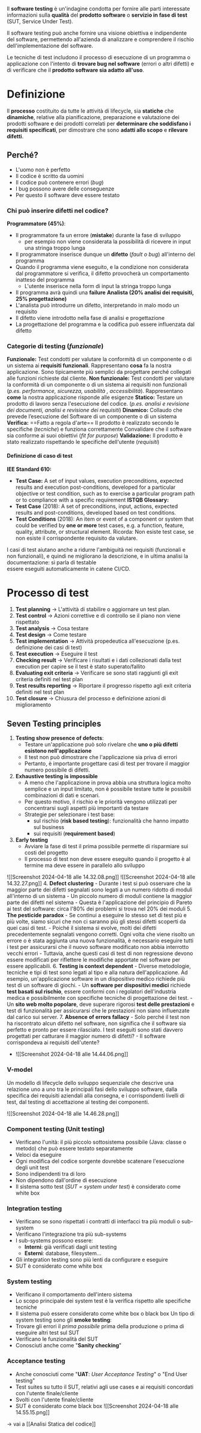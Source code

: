 Il **software testing** è un'indagine condotta per fornire alle parti interessate informazioni sulla **qualità** del **prodotto software** o **servizio in fase di test** (SUT, Service Under Test).

Il software testing può anche fornire una visione obiettiva e indipendente del software, permettendo all'azienda di analizzare e comprendere il rischio dell'implementazione del software.

Le tecniche di test includono il processo di esecuzione di un programma o applicazione con l'intento di **trovare bug nel software** (errori o altri difetti) e di verificare che il **prodotto software sia adatto all'uso**.

# Definizione
Il **processo** costituito da tutte le attività di lifecycle, sia **statiche** che **dinamiche**, relative alla pianificazione, preparazione e valutazione dei prodotti software e dei prodotti correlati per **determinare che soddisfano i requisiti specificati**, per dimostrare che sono **adatti allo scopo** e **rilevare difetti**.

## Perché?
- L'uomo non è perfetto
- Il codice è scritto da uomini
- Il codice può contenere errori (*bug*)
- I bug possono avere delle conseguenze
- Per questo il software deve essere testato
### Chi può inserire difetti nel codice?
**Programmatore (45%)**:
- Il programmatore fa un errore (**mistake**) durante la fase di sviluppo
	- per esempio non viene considerata la possibilità di ricevere in input una stringa troppo lunga
- Il programmatore inserisce dunque un **difetto** (*fault o bug*) all'interno del programma
- Quando il programma viene eseguito, e la condizione non considerata dal programmatore si verifica, il difetto provocherà un comportamento inatteso del programma
	- L'utente inserisce nella form di input la stringa troppo lunga
- Il programma avrà quindi una **failure**
**Analista (20% analisi dei requisiti, 25% progettazione)**
- L'analista può introdurre un difetto, interpretando in malo modo un requisito
- Il difetto viene introdotto nella fase di analisi e progettazione
- La progettazione del programma e la codifica può essere influenzata dal difetto
### Categorie di testing (*funzionale*)
**Funzionale:**
	Test condotti per valutare la conformità di un componente o di un sistema ai **requisiti funzionali**. Rappresentano **cosa** fa la nostra applicazione. Sono tipicamente più semplici da progettare perché collegati alle funzioni richieste dal cliente.
**Non funzionale:**
	Test condotti per valutare la conformità di un componente o di un sistema ai requisiti non funzionali (*p.es. performance, sicurezza, usabilità , accessibilità*).
	Rappresentano **come** la nostra applicazione risponde alle esigenze 
**Statico:**
	Testare un prodotto di lavoro senza l'esecuzione del codice. (*p.es. analisi e revisione dei documenti, analisi e revisione dei requisiti*)
**Dinamico:**
	Collaudo che prevede l’esecuzione del Software di un componente o di un sistema
**Verifica:** ==Fatto a regola d'arte==
	Il prodotto è realizzato secondo le specifiche (*tecniche*) e funziona correttamente
	Convalidare che il software sia conforme ai suoi obiettivi (*fit for purpose*)
**Validazione:**
	Il prodotto è stato realizzato rispettando le specifiche dell'utente (*requisiti*)

#### Definizione di caso di test
**IEE Standard 610:**
- **Test Case:** A set of input values, execution preconditions, expected results and execution post-conditions, developed for a particular objective or test condition, such as to exercise a particular program path or to compliance with a specific requirement
**ISTQB Glossary:**
- **Test Case** (2018): A set of preconditions, input, actions, expected results and post-conditions, developed based on test conditions.
- **Test Conditions** (2018): An item or event of a component or system that could be verified by **one or more** test cases, e.g. a function, feature, quality, attribute, or structural element.
Ricorda: Non esiste test case, se non esiste il corrispondente requisito da valutare.

I casi di test aiutano anche a ridurre l'ambiguità nei requisiti (funzionali e non funzionali), e quindi ne migliorano la descrizione, e in ultima analisi la documentazione: si parla di testable  
essere eseguiti automaticamente in catene CI/CD.

# Processo di test
1. **Test planning** -> L'attività di stabilire o aggiornare un test plan.
2. **Test control** -> Azioni correttive e di controllo se il piano non viene rispettato
3. **Test analysis** -> Cosa testare
4. **Test design** -> Come testare
5. **Test implementation** -> Attività propedeutica all'esecuzione (p.es. definizione dei casi di test)
6. **Test execution** -> Eseguire il test
7. **Checking result** -> Verificare i risultati e i dati collezionati dalla test execution per capire se il test è stato superato/fallito
8. **Evaluating exit criteria** -> Verificare se sono stati raggiunti gli exit criteria definiti nel test plan
9. **Test results reporting** -> Riportare il progresso rispetto agli exit criteria definiti nel test plan
10. **Test closure** -> Chiusura del processo e definizione azioni di miglioramento
## Seven Testing principles
1. **Testing show presence of defects**:
	- Testare un'applicazione può solo rivelare che **uno o più difetti esistono nell'applicazione**
	- Il test non può dimostrare che l'applicazione sia priva di errori
	- Pertanto, è importante progettare casi di test per trovare il maggior numero possibile di difetti.
2. **Exhaustive testing is impossible**
	- A meno che l'applicazione in prova abbia una struttura logica molto semplice e un input limitato, non è possibile testare tutte le possibili combinazioni di dati e scenari.
	- Per questo motivo, il rischio e le priorità vengono utilizzati per concentrarsi sugli aspetti più importanti da testare
	- Strategie per selezionare i test base:
		- sul rischio (**risk based testing**): funzionalità che hanno impatto sul business
		- sui requisiti (**requirement based**)
3. **Early testing**
	- Avviare la fase di test il prima possibile permette di risparmiare sui costi del progetto
	- Il processo di test non deve essere eseguito quando il progetto è al termine ma deve essere in parallelo allo sviluppo

![[Screenshot 2024-04-18 alle 14.32.08.png]]
![[Screenshot 2024-04-18 alle 14.32.27.png]]
4. **Defect clustering**
	- Durante i test si può osservare che la maggior parte dei difetti segnalati sono legati a un numero ridotto di moduli all'interno di un sistema
	- Un piccolo numero di moduli contiene la maggior parte dei difetti nel sistema
	- Questa è l'applicazione del principio di Pareto ai test del software: circa l'80% dei problemi si trova nel 20% dei moduli
5. **The pesticide paradox**
	- Se continui a eseguire lo stesso set di test più e più volte, siamo sicuri che non ci saranno più gli stessi difetti scoperti da quei casi di test.
	- Poiché il sistema si evolve, molti dei difetti precedentemente segnalati vengono corretti. Ogni volta che viene risolto un errore o è stata aggiunta una nuova funzionalità, è necessario eseguire tutti i test per assicurarsi che il nuovo software modificato non abbia interrotto vecchi errori
	- Tuttavia, anche questi casi di test di non regressione devono essere modificati per riflettere le modifiche apportate nel software per essere applicabili.
6. **Testing is context dependent**
	- Diverse metodologie, tecniche e tipi di test sono legati al tipo e alla natura dell'applicazione. Ad esempio, un'applicazione software in un dispositivo medico richiede più test di un software di giochi.
	- Un **software per dispositivi medici** richiede **test basati sul rischio**, essere conformi con i regolatori dell'industria medica e possibilmente con specifiche tecniche di progettazione dei test.
	- Un **sito web molto popolare**, deve superare rigorosi **test delle prestazioni** e test di funzionalità per assicurarsi che le prestazioni non siano influenzate dal carico sui server.
7. **Absence of errors fallacy**
	- Solo perché il test non ha riscontrato alcun difetto nel software, non significa che il software sia perfetto e pronto per essere rilasciato. I test eseguiti sono stati davvero progettati per catturare il maggior numero di difetti?
	- Il software corrispondeva ai requisiti dell'utente?
- ![[Screenshot 2024-04-18 alle 14.44.06.png]]
### V-model
Un modello di lifecycle dello sviluppo sequenziale che descrive una relazione uno a uno tra le principali fasi dello sviluppo software, dalla specifica dei requisiti aziendali alla consegna, e i corrispondenti livelli di test, dal testing di accettazione al testing dei componenti.

![[Screenshot 2024-04-18 alle 14.46.28.png]]
### Component testing (Unit testing)
- Verificano l'unità: il più piccolo sottosistema possibile (Java: classe o metodo) che può essere testato separatamente
- Veloci da eseguire
- Ogni modifica del codice sorgente dovrebbe scatenare l'esecuzione degli unit test
- Sono indipendenti tra di loro
- Non dipendono dall'ordine di esecuzione
- Il sistema sotto test (*SUT = system under test*) è considerato come white box
### Integration testing
- Verificano se sono rispettati i contratti di interfacci tra più moduli o sub-system
- Verificano l'integrazione tra più sub-systems
- I sub-systems possono essere:
	- **Interni**: già verificati dagli unit testing
	- **Esterni**: database, filesystem...
- Gli integration testing sono più lenti da configurare e eseguire
- SUT è considerato come white box
### System testing
- Verificano il comportamento dell'intero sistema
- Lo scopo principale dei system test è la verifica rispetto alle specifiche tecniche
- Il sistema può essere considerato come white box o black box
	Un tipo di system testing sono gli **smoke testing**:
- Trovare gli errori il *prima possibile* prima della produzione o prima di eseguire altri test sul SUT
- Verificano le funzionalità del SUT
- Conosciuti anche come "**Sanity checking**"
### Acceptance testing
- Anche conosciuti come "**UAT**: *User Acceptance Testing*" o "End User testing"
- Test suites su tutto il SUT, relativi agli use cases e ai requisiti concordati con l'utente finale/cliente
- Svolti con l'utente finale/cliente
- SUT è considerato come black box
![[Screenshot 2024-04-18 alle 14.55.15.png]]

$\rightarrow$ vai a [[Analisi Statica del codice]]